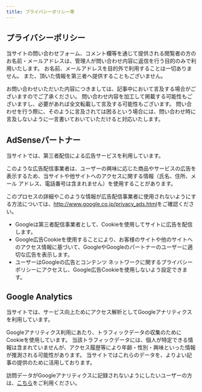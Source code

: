 ```yaml
---
title: プライバシーポリシー等
---
```


## プライバシーポリシー

当サイトの問い合わせフォーム、コメント欄等を通じて提供される閲覧者の方のお名前・メールアドレスは、管理人が問い合わせ内容に返信を行う目的のみで利用いたします。
お名前、メールアドレスを目的外で利用することは一切ありません。
また、頂いた情報を第三者へ提供することもございません。

お問い合わせいただいた内容につきましては、記事中において言及する場合がございますのでご了承ください。
問い合わせ内容を加工して掲載する可能性もございますし、必要があれば全文転載して言及する可能性もございます。
問い合わせを行う際に、そのように言及されては困るという場合には、問い合わせ時に言及しないように一言書いておいていただけると対応いたします。

## AdSenseパートナー

当サイトでは、第三者配信による広告サービスを利用しています。

このような広告配信事業者は、ユーザーの興味に応じた商品やサービスの広告を表示するため、当サイトや他サイトへのアクセスに関する情報（氏名、住所、メール アドレス、電話番号は含まれません）を使用することがあります。

このプロセスの詳細やこのような情報が広告配信事業者に使用されないようにする方法については、<http://www.google.co.jp/privacy_ads.html>をご確認ください。

- Googleは第三者配信事業者として、Cookieを使用してサイトに広告を配信します。
- Google広告Cookieを使用することにより、お客様のサイトや他のサイトへのアクセス情報に基づいて、GoogleやGoogleのパートナーのユーザーに適切な広告を表示します。
- ユーザーはGoogleの広告とコンテンツ ネットワークに関するプライバシー ポリシーにアクセスし、Google広告Cookieを使用しないよう設定できます。

## Google Analytics

当サイトでは、サービス向上ためにアクセス解析としてGoogleアナリティクスを利用しています。

Googleアナリティクス利用にあたり、トラフィックデータの収集のためにCookieを使用しています。
当該トラフィックデータには、個人が特定できる情報は含まれていませんが、アクセス履歴等により年齢・性別・興味といった情報が推測される可能性があります。
当サイトではこれらのデータを、よりよい記事の提供のために活用しております。

訪問データがGoogleアナリティクスに記録されないようにしたいユーザーの方は、[こちら](https://support.google.com/analytics/answer/181881?hl=ja&ref_topic=2919631)をご利用ください。
